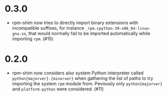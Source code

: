 # 0.3.0

- rpm-shim now tries to directly import binary extensions with incompatible suffixes,
  for instance `_rpm.cpython-39-x86_64-linux-gnu.so`, that would normally fail to be imported
  automatically while importing `rpm`. (#15)

# 0.2.0

- rpm-shim now considers also system Python interpreter called `python{majorver}.{minorver}`
  when gathering the list of paths to try importing the system `rpm` module from.
  Peviously only `python{majorver}` and `platform-python` were considered. (#11)
